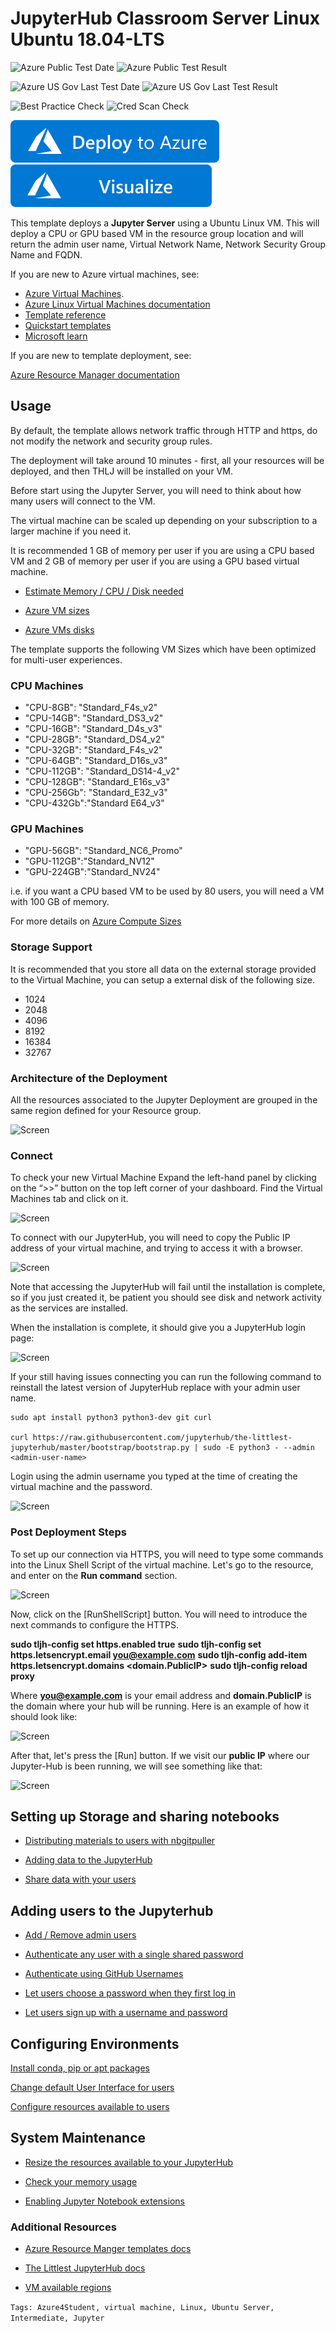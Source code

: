 # JupyterHub Classroom Server Linux Ubuntu 18.04-LTS

![Azure Public Test Date](https://azurequickstartsservice.blob.core.windows.net/badges/201-vm-linux-jupyterhub/PublicLastTestDate.svg)
![Azure Public Test Result](https://azurequickstartsservice.blob.core.windows.net/badges/201-vm-linux-jupyterhub/PublicDeployment.svg)

![Azure US Gov Last Test Date](https://azurequickstartsservice.blob.core.windows.net/badges/201-vm-linux-jupyterhub/FairfaxLastTestDate.svg)
![Azure US Gov Last Test Result](https://azurequickstartsservice.blob.core.windows.net/badges/201-vm-linux-jupyterhub/FairfaxDeployment.svg)

![Best Practice Check](https://azurequickstartsservice.blob.core.windows.net/badges/201-vm-linux-jupyterhub/BestPracticeResult.svg)
![Cred Scan Check](https://azurequickstartsservice.blob.core.windows.net/badges/201-vm-linux-jupyterhub/CredScanResult.svg)

[![Deploy To Azure](https://raw.githubusercontent.com/Azure/azure-quickstart-templates/master/1-CONTRIBUTION-GUIDE/images/deploytoazure.svg?sanitize=true)](https://portal.azure.com/#create/Microsoft.Template/uri/https%3A%2F%2Fraw.githubusercontent.com%2FAzure%2Fazure-quickstart-templates%2Fmaster%2F201-vm-linux-jupyterhub%2Fazuredeploy.json)
[![Visualize](https://raw.githubusercontent.com/Azure/azure-quickstart-templates/master/1-CONTRIBUTION-GUIDE/images/visualizebutton.svg?sanitize=true)](http://armviz.io/#/?load=https%3A%2F%2Fraw.githubusercontent.com%2FAzure%2Fazure-quickstart-templates%2Fmaster%2F201-vm-linux-jupyterhub%2Fazuredeploy.json)

This template deploys a **Jupyter Server** using a Ubuntu Linux VM. This will
deploy a CPU or GPU based VM in the resource group location and will return the
admin user name, Virtual Network Name, Network Security Group Name and FQDN.

If you are new to Azure virtual machines, see:

- [Azure Virtual Machines](https://azure.microsoft.com/services/virtual-machines/).
- [Azure Linux Virtual Machines documentation](https://docs.microsoft.com/azure/virtual-machines/linux/)
- [Template reference](https://docs.microsoft.com/azure/templates/microsoft.compute/allversions)
- [Quickstart templates](https://azure.microsoft.com/resources/templates/?resourceType=Microsoft.Compute&pageNumber=1&sort=Popular)
- [Microsoft learn](https://docs.microsoft.com/en-us/learn/modules/interactive-deep-learning/)

If you are new to template deployment, see:

[Azure Resource Manager documentation](https://docs.microsoft.com/azure/azure-resource-manager/)

## Usage

By default, the template allows network traffic through HTTP and https, do not
modify the network and security group rules.

The deployment will take around 10 minutes - first, all your resources will be
deployed, and then THLJ will be installed on your VM.

Before start using the Jupyter Server, you will need to think about how many
users will connect to the VM.

The virtual machine can be scaled up depending on your subscription to a larger
machine if you need it.

It is recommended 1 GB of memory per user if you are using a CPU based VM and 2
GB of memory per user if you are using a GPU based virtual machine.

- [Estimate Memory / CPU / Disk needed](https://the-littlest-jupyterhub.readthedocs.io/en/latest/howto/admin/resource-estimation.html)

- [Azure VM sizes](https://docs.microsoft.com/azure/virtual-machines/linux/sizes-general)

- [Azure VMs disks](https://docs.microsoft.com/azure/virtual-machines/windows/disks-types)

The template supports the following VM Sizes which have been optimized for
multi-user experiences.

### CPU Machines

- "CPU-8GB": "Standard_F4s_v2"
- "CPU-14GB": "Standard_DS3_v2"
- "CPU-16GB": "Standard_D4s_v3"
- "CPU-28GB": "Standard_DS4_v2"
- "CPU-32GB": "Standard_F4s_v2"
- "CPU-64GB": "Standard_D16s_v3"
- "CPU-112GB": "Standard_DS14-4_v2"
- "CPU-128GB": "Standard_E16s_v3"
- "CPU-256Gb": "Standard_E32_v3"
- "CPU-432Gb":"Standard E64_v3"

### GPU Machines

- "GPU-56GB": "Standard_NC6_Promo"
- "GPU-112GB":"Standard_NV12"
- "GPU-224GB":"Standard_NV24"

i.e. if you want a CPU based VM to be used by 80 users, you will need a VM with
100 GB of memory.

For more details on
[Azure Compute Sizes](https://docs.microsoft.com/azure/virtual-machines/linux/sizes-compute)

### Storage Support

It is recommended that you store all data on the external storage provided to
the Virtual Machine, you can setup a external disk of the following size.

- 1024
- 2048
- 4096
- 8192
- 16384
- 32767

### Architecture of the Deployment

All the resources associated to the Jupyter Deployment are grouped in the same
region defined for your Resource group.

![Screen](./images/Arch.png)

### Connect

To check your new Virtual Machine Expand the left-hand panel by clicking on the
“>>” button on the top left corner of your dashboard. Find the Virtual Machines
tab and click on it.

![Screen](./images/TLJHPortal.png)

To connect with our JupyterHub, you will need to copy the Public IP address of
your virtual machine, and trying to access it with a browser.

![Screen](./images/ipConnect.png)

Note that accessing the JupyterHub will fail until the installation is complete,
so if you just created it, be patient you should see disk and network activity
as the services are installed.

When the installation is complete, it should give you a JupyterHub login page:

![Screen](./images/loginJupyter.png)

If your still having issues connecting you can run the following command to
reinstall the latest version of JupyterHub replace <admin-user-name> with your
admin user name.

```
sudo apt install python3 python3-dev git curl

curl https://raw.githubusercontent.com/jupyterhub/the-littlest-jupyterhub/master/bootstrap/bootstrap.py | sudo -E python3 - --admin <admin-user-name>
```

Login using the admin username you typed at the time of creating the virtual
machine and the password.

![Screen](./images/loginJupyter2.png)

### Post Deployment Steps

To set up our connection via HTTPS, you will need to type some commands into the
Linux Shell Script of the virtual machine. Let's go to the resource, and enter
on the **Run command** section.

![Screen](./images/httpsConfig1.png)

Now, click on the [RunShellScript] button. You will need to introduce the next
commands to configure the HTTPS.

**sudo tljh-config set https.enabled true** **sudo tljh-config set
https.letsencrypt.email <you@example.com>** **sudo tljh-config add-item
https.letsencrypt.domains <domain.PublicIP>** **sudo tljh-config reload proxy**

Where **you@example.com** is your email address and **domain.PublicIP** is the
domain where your hub will be running. Here is an example of how it should look
like:

![Screen](./images/httpsConfig2.png)

After that, let's press the [Run] button. If we visit our **public IP** where
our Jupyter-Hub is been running, we will see something like that:

![Screen](./images/httpsConfig3.png)

## Setting up Storage and sharing notebooks

- [Distributing materials to users with nbgitpuller](https://the-littlest-jupyterhub.readthedocs.io/en/latest/howto/content/nbgitpuller.html)

- [Adding data to the JupyterHub](https://the-littlest-jupyterhub.readthedocs.io/en/latest/howto/content/add-data.html)

- [Share data with your users](https://the-littlest-jupyterhub.readthedocs.io/en/latest/howto/env/server-resources.html)

## Adding users to the Jupyterhub

- [Add / Remove admin users](https://the-littlest-jupyterhub.readthedocs.io/en/latest/howto/admin/admin-users.html)

- [Authenticate any user with a single shared password](https://the-littlest-jupyterhub.readthedocs.io/en/latest/howto/auth/dummy.html)

- [Authenticate using GitHub Usernames](https://the-littlest-jupyterhub.readthedocs.io/en/latest/howto/auth/github.html)

- [Let users choose a password when they first log in](https://the-littlest-jupyterhub.readthedocs.io/en/latest/howto/auth/firstuse.html)

- [Let users sign up with a username and password](https://the-littlest-jupyterhub.readthedocs.io/en/latest/howto/auth/nativeauth.html)

## Configuring Environments

[Install conda, pip or apt packages](https://the-littlest-jupyterhub.readthedocs.io/en/latest/howto/env/user-environment.html)

[Change default User Interface for users](https://the-littlest-jupyterhub.readthedocs.io/en/latest/howto/env/notebook-interfaces.html)

[Configure resources available to users](https://the-littlest-jupyterhub.readthedocs.io/en/latest/howto/env/server-resources.html)

## System Maintenance

- [Resize the resources available to your JupyterHub](https://the-littlest-jupyterhub.readthedocs.io/en/latest/howto/admin/resize.html)

- [Check your memory usage](https://the-littlest-jupyterhub.readthedocs.io/en/latest/howto/admin/nbresuse.html)

- [Enabling Jupyter Notebook extensions](https://the-littlest-jupyterhub.readthedocs.io/en/latest/howto/admin/enable-extensions.html)

### Additional Resources

- [Azure Resource Manger templates docs](https://docs.microsoft.com/azure/azure-resource-manager/template-deployment-overview)

- [The Littlest JupyterHub docs](https://the-littlest-jupyterhub.readthedocs.io/en/latest/index.html)

- [VM available regions](https://azure.microsoft.com/global-infrastructure/services/?products=virtual-machines)

`Tags: Azure4Student, virtual machine, Linux, Ubuntu Server, Intermediate, Jupyter`
